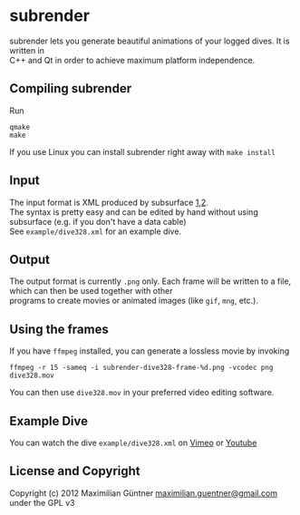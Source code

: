 subrender
=======

subrender lets you generate beautiful animations of your logged dives. It is written in  
C++ and Qt in order to achieve maximum platform independence.  

Compiling subrender
------------------------------

Run

    qmake
    make

If you use Linux you can install subrender right away with `make install`

Input
-------

The input format is XML produced by subsurface [1](https://github.com/torvalds/subsurface),[2](http://subsurface.hohndel.org/).  
The syntax is pretty easy and can be edited by hand without using subsurface (e.g. if you don't have a data cable)  
See `example/dive328.xml` for an example dive.

Output
----------

The output format is currently `.png` only. Each frame will be written to a file, which can then be used together with other  
programs to create movies or animated images (like `gif`, `mng`, etc.).

Using the frames
-------------------------

If you have `ffmpeg` installed, you can generate a lossless movie by invoking  

```
ffmpeg -r 15 -sameq -i subrender-dive328-frame-%d.png -vcodec png dive328.mov
```  

You can then use `dive328.mov` in your preferred video editing software.

Example Dive
--------------------

You can watch the dive `example/dive328.xml` on [Vimeo](http://vimeo.com/46987032) or [Youtube](http://www.youtube.com/watch?v=PzeXe9Wc1fE)

License and Copyright
--------------------------------

Copyright (c) 2012 Maximilian Güntner <maximilian.guentner@gmail.com> under the GPL v3

